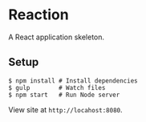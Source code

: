 Reaction
========

A React application skeleton.

Setup
-----

```shell
$ npm install # Install dependencies
$ gulp        # Watch files
$ npm start   # Run Node server
```

View site at `http://locahost:8080`.
